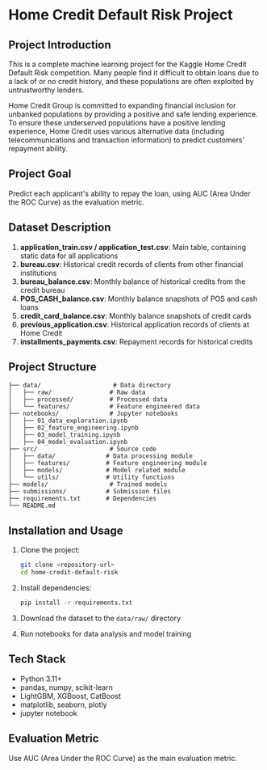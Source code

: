 # Home Credit Default Risk Project

## Project Introduction

This is a complete machine learning project for the Kaggle Home Credit Default Risk competition. Many people find it difficult to obtain loans due to a lack of or no credit history, and these populations are often exploited by untrustworthy lenders.

Home Credit Group is committed to expanding financial inclusion for unbanked populations by providing a positive and safe lending experience. To ensure these underserved populations have a positive lending experience, Home Credit uses various alternative data (including telecommunications and transaction information) to predict customers' repayment ability.

## Project Goal

Predict each applicant's ability to repay the loan, using AUC (Area Under the ROC Curve) as the evaluation metric.

## Dataset Description

1.  **application_train.csv / application_test.csv**: Main table, containing static data for all applications
2.  **bureau.csv**: Historical credit records of clients from other financial institutions
3.  **bureau_balance.csv**: Monthly balance of historical credits from the credit bureau
4.  **POS_CASH_balance.csv**: Monthly balance snapshots of POS and cash loans
5.  **credit_card_balance.csv**: Monthly balance snapshots of credit cards
6.  **previous_application.csv**: Historical application records of clients at Home Credit
7.  **installments_payments.csv**: Repayment records for historical credits

## Project Structure

```
├── data/                    # Data directory
│   ├── raw/                # Raw data
│   ├── processed/          # Processed data
│   └── features/           # Feature engineered data
├── notebooks/              # Jupyter notebooks
│   ├── 01_data_exploration.ipynb
│   ├── 02_feature_engineering.ipynb
│   ├── 03_model_training.ipynb
│   ├── 04_model_evaluation.ipynb
├── src/                    # Source code
│   ├── data/              # Data processing module
│   ├── features/          # Feature engineering module
│   ├── models/            # Model related module
│   └── utils/             # Utility functions
├── models/                 # Trained models
├── submissions/           # Submission files
├── requirements.txt       # Dependencies
└── README.md
```

## Installation and Usage

1.  Clone the project:
    ```bash
    git clone <repository-url>
    cd home-credit-default-risk
    ```

2.  Install dependencies:
    ```bash
    pip install -r requirements.txt
    ```

3.  Download the dataset to the `data/raw/` directory

4.  Run notebooks for data analysis and model training

## Tech Stack

-   Python 3.11+
-   pandas, numpy, scikit-learn
-   LightGBM, XGBoost, CatBoost
-   matplotlib, seaborn, plotly
-   jupyter notebook

## Evaluation Metric

Use AUC (Area Under the ROC Curve) as the main evaluation metric.